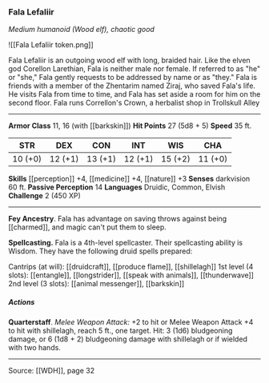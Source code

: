 ### Fala Lefaliir
_Medium humanoid (Wood elf), chaotic good_

![[Fala Lefaliir token.png]]

Fala Lefaliir is an outgoing wood elf with long, braided hair. Like the elven god Corellon Larethian, Fala is neither male nor female. If referred to as "he" or "she," Fala gently requests to be addressed by name or as "they." Fala is friends with a member of the Zhentarim named Ziraj, who saved Fala's life. He visits Fala from time to time, and Fala has set aside a room for him on the second floor. Fala runs Correllon's Crown, a herbalist shop in Trollskull Alley






---

**Armor Class** 11, 16 (with [[barkskin]])
**Hit Points** 27 (5d8 + 5)
**Speed** 35 ft.

| STR     | DEX     | CON     | INT     | WIS     | CHA     |
|---------|---------|---------|---------|---------|---------|
| 10 (+0) | 12 (+1) | 13 (+1) | 12 (+1) | 15 (+2) | 11 (+0) |

**Skills** [[perception]] +4, [[medicine]] +4, [[nature]] +3
**Senses** darkvision 60 ft.
**Passive Perception** 14
**Languages** Druidic, Common, Elvish
**Challenge** 2 (450 XP)

---

**Fey Ancestry**. Fala has advantage on saving throws against being [[charmed]], and magic can't put them to sleep.

**Spellcasting.** Fala is a 4th-level spellcaster. Their spellcasting ability is Wisdom. They have the following druid spells prepared:

Cantrips (at will): [[druidcraft]], [[produce flame]], [[shillelagh]]
1st level (4 slots): [[entangle]], [[longstrider]], [[speak with animals]], [[thunderwave]]
2nd level (3 slots): [[animal messenger]], [[barkskin]]

##### Actions
**Quarterstaff**. _Melee Weapon Attack:_ +2 to hit or Melee Weapon Attack +4 to hit with shillelagh, reach 5 ft., one target. Hit: 3 (1d6) bludgeoning damage, or 6 (1d8 + 2) bludgeoning damage with shillelagh or if wielded with two hands.


---

Source: [[WDH]], page 32